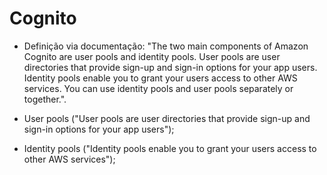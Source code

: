 # Cognito

- Definição via documentação: "The two main components of Amazon Cognito are user pools and identity pools. User pools are user directories that provide sign-up and sign-in options for your app users. Identity pools enable you to grant your users access to other AWS services. You can use identity pools and user pools separately or together.".

- User pools ("User pools are user directories that provide sign-up and sign-in options for your app users");

- Identity pools ("Identity pools enable you to grant your users access to other AWS services");